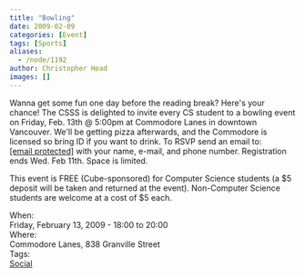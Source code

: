 ```yaml
---
title: "Bowling"
date: 2009-02-09
categories: [Event]
tags: [Sports]
aliases:
  - /node/1192
author: Christopher Head
images: []
---
```


<div class="field field-name-body field-type-text-with-summary field-label-hidden"><div class="field-items"><div class="field-item even"><p>Wanna get some fun one day before the reading break? Here&apos;s your chance! The CSSS is delighted to invite every CS student to a bowling event on Friday, Feb. 13th @ 5:00pm at Commodore Lanes in downtown Vancouver. We&apos;ll be getting pizza afterwards, and the Commodore is licensed so bring ID if you want to drink. To RSVP send an email to: <a href="/cdn-cgi/l/email-protection#186e686e586c707d7b6d7a7d367b79"><span class="__cf_email__" data-cfemail="7600060036021e1315031413581517">[email&#xA0;protected]</span></a> with your name, e-mail, and phone number. Registration ends Wed. Feb 11th. Space is limited.</p>
<p>This event is FREE (Cube-sponsored) for Computer Science students (a $5 deposit will be taken and returned at the event). Non-Computer Science students are welcome at a cost of $5 each.</p>
</div></div></div><div class="field field-name-field-dates field-type-datetime field-label-above"><div class="field-label">When:&#xA0;</div><div class="field-items"><div class="field-item even"><span class="date-display-single">Friday, February 13, 2009 - <span class="date-display-range"><span class="date-display-start">18:00</span> to <span class="date-display-end">20:00</span></span></span></div></div></div><div class="field field-name-field-location field-type-text field-label-above"><div class="field-label">Where:&#xA0;</div><div class="field-items"><div class="field-item even">Commodore Lanes, 838 Granville Street</div></div></div>    <footer>
    <div class="field field-name-field-tags field-type-taxonomy-term-reference field-label-above"><div class="field-label">Tags:&#xA0;</div><div class="field-items"><div class="field-item even"><a href="/social">Social</a></div></div></div>      </footer>

